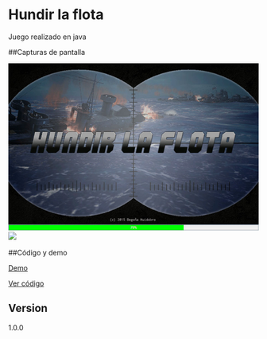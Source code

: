 # Hundir la flota

Juego realizado en java

##Capturas de pantalla

![](https://raw.githubusercontent.com/BegoUrsus/hundirflota/master/intro.jpg) ![](httpshttps://raw.githubusercontent.com/BegoUrsus/calculadora-bt/gh-pages/Calculadora.jpg)

##Código y demo

[Demo](http://begoursus.github.io/calculadora-bt/site/)

[Ver código](https://github.com/BegoUrsus/calculadora-bt/tree/gh-pages/site)

## Version

1.0.0
